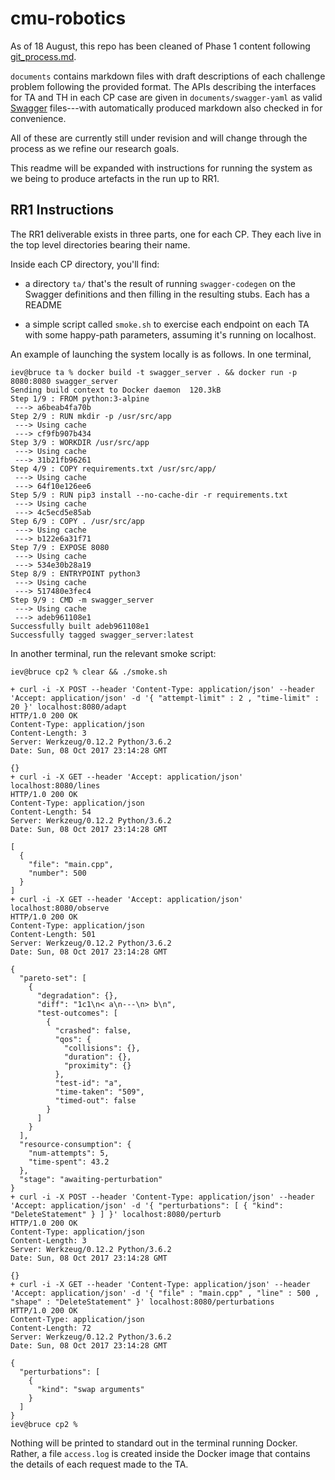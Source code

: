 cmu-robotics
============

As of 18 August, this repo has been cleaned of Phase 1 content following
[git_process.md](https://github.mit.edu/brass/mitll/blob/master/documents/development/git_process.md).

`documents` contains markdown files with draft descriptions of each
challenge problem following the provided format. The APIs describing the
interfaces for TA and TH in each CP case are given in
`documents/swagger-yaml` as valid [Swagger](http://swagger.io) files---with
automatically produced markdown also checked in for convenience.

All of these are currently still under revision and will change through the
process as we refine our research goals.

This readme will be expanded with instructions for running the system as we
being to produce artefacts in the run up to RR1.

RR1 Instructions
----------------

The RR1 deliverable exists in three parts, one for each CP. They each live
in the top level directories bearing their name.

Inside each CP directory, you'll find:

* a directory `ta/` that's the result of running `swagger-codegen` on the
  Swagger definitions and then filling in the resulting stubs. Each has a
  README

* a simple script called `smoke.sh` to exercise each endpoint on each TA
  with some happy-path parameters, assuming it's running on localhost.

An example of launching the system locally is as follows. In one terminal,

```
iev@bruce ta % docker build -t swagger_server . && docker run -p 8080:8080 swagger_server
Sending build context to Docker daemon  120.3kB
Step 1/9 : FROM python:3-alpine
 ---> a6beab4fa70b
Step 2/9 : RUN mkdir -p /usr/src/app
 ---> Using cache
 ---> cf9fb907b434
Step 3/9 : WORKDIR /usr/src/app
 ---> Using cache
 ---> 31b21fb96261
Step 4/9 : COPY requirements.txt /usr/src/app/
 ---> Using cache
 ---> 64f10e126ee6
Step 5/9 : RUN pip3 install --no-cache-dir -r requirements.txt
 ---> Using cache
 ---> 4c5ecd5e85ab
Step 6/9 : COPY . /usr/src/app
 ---> Using cache
 ---> b122e6a31f71
Step 7/9 : EXPOSE 8080
 ---> Using cache
 ---> 534e30b28a19
Step 8/9 : ENTRYPOINT python3
 ---> Using cache
 ---> 517480e3fec4
Step 9/9 : CMD -m swagger_server
 ---> Using cache
 ---> adeb961108e1
Successfully built adeb961108e1
Successfully tagged swagger_server:latest
```

In another terminal, run the relevant smoke script:

```
iev@bruce cp2 % clear && ./smoke.sh

+ curl -i -X POST --header 'Content-Type: application/json' --header 'Accept: application/json' -d '{ "attempt-limit" : 2 , "time-limit" : 20 }' localhost:8080/adapt
HTTP/1.0 200 OK
Content-Type: application/json
Content-Length: 3
Server: Werkzeug/0.12.2 Python/3.6.2
Date: Sun, 08 Oct 2017 23:14:28 GMT

{}
+ curl -i -X GET --header 'Accept: application/json' localhost:8080/lines
HTTP/1.0 200 OK
Content-Type: application/json
Content-Length: 54
Server: Werkzeug/0.12.2 Python/3.6.2
Date: Sun, 08 Oct 2017 23:14:28 GMT

[
  {
    "file": "main.cpp",
    "number": 500
  }
]
+ curl -i -X GET --header 'Accept: application/json' localhost:8080/observe
HTTP/1.0 200 OK
Content-Type: application/json
Content-Length: 501
Server: Werkzeug/0.12.2 Python/3.6.2
Date: Sun, 08 Oct 2017 23:14:28 GMT

{
  "pareto-set": [
    {
      "degradation": {},
      "diff": "1c1\n< a\n---\n> b\n",
      "test-outcomes": [
        {
          "crashed": false,
          "qos": {
            "collisions": {},
            "duration": {},
            "proximity": {}
          },
          "test-id": "a",
          "time-taken": "509",
          "timed-out": false
        }
      ]
    }
  ],
  "resource-consumption": {
    "num-attempts": 5,
    "time-spent": 43.2
  },
  "stage": "awaiting-perturbation"
}
+ curl -i -X POST --header 'Content-Type: application/json' --header 'Accept: application/json' -d '{ "perturbations": [ { "kind": "DeleteStatement" } ] }' localhost:8080/perturb
HTTP/1.0 200 OK
Content-Type: application/json
Content-Length: 3
Server: Werkzeug/0.12.2 Python/3.6.2
Date: Sun, 08 Oct 2017 23:14:28 GMT

{}
+ curl -i -X GET --header 'Content-Type: application/json' --header 'Accept: application/json' -d '{ "file" : "main.cpp" , "line" : 500 , "shape" : "DeleteStatement" }' localhost:8080/perturbations
HTTP/1.0 200 OK
Content-Type: application/json
Content-Length: 72
Server: Werkzeug/0.12.2 Python/3.6.2
Date: Sun, 08 Oct 2017 23:14:28 GMT

{
  "perturbations": [
    {
      "kind": "swap arguments"
    }
  ]
}
iev@bruce cp2 %

```

Nothing will be printed to standard out in the terminal running
Docker. Rather, a file `access.log` is created inside the Docker image that
contains the details of each request made to the TA.

